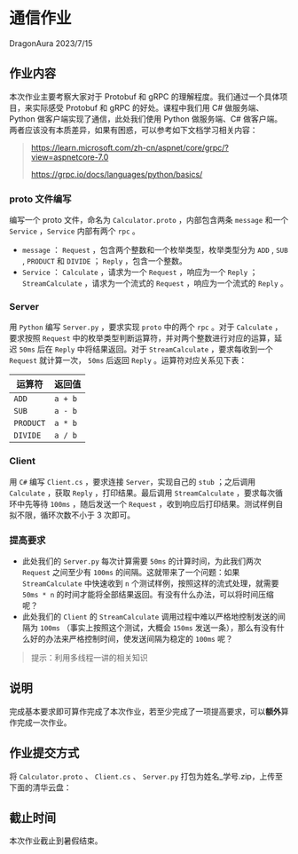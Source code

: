 # 通信作业

DragonAura 2023/7/15

## 作业内容

本次作业主要考察大家对于 Protobuf 和 gRPC 的理解程度。我们通过一个具体项目，来实际感受 Protobuf 和 gRPC 的好处。课程中我们用 C# 做服务端、Python 做客户端实现了通信，此处我们使用 Python 做服务端、C# 做客户端。两者应该没有本质差异，如果有困惑，可以参考如下文档学习相关内容：

> https://learn.microsoft.com/zh-cn/aspnet/core/grpc/?view=aspnetcore-7.0
>
> https://grpc.io/docs/languages/python/basics/

### proto 文件编写

编写一个 proto 文件，命名为 `Calculator.proto` ，内部包含两条 `message` 和一个 `Service` ，`Service` 内部有两个 `rpc` 。

- `message` ： `Request` ，包含两个整数和一个枚举类型，枚举类型分为 `ADD` , `SUB` , `PRODUCT` 和 `DIVIDE` ； `Reply` ，包含一个整数。
- `Service` ： `Calculate` ，请求为一个 `Request` ，响应为一个 `Reply` ； `StreamCalculate` ，请求为一个流式的 `Request` ，响应为一个流式的 `Reply` 。

### Server

用 `Python` 编写 `Server.py` ，要求实现 `proto` 中的两个 `rpc` 。对于 `Calculate` ，要求按照 `Request` 中的枚举类型判断运算符，并对两个整数进行对应的运算，延迟 `50ms` 后在 `Reply` 中将结果返回。对于 `StreamCalculate` ，要求每收到一个 `Request` 就计算一次， `50ms` 后返回 `Reply` 。运算符对应关系见下表：

| 运算符    | 返回值  |
| --------- | ------- |
| `ADD`     | `a + b` |
| `SUB`     | `a - b` |
| `PRODUCT` | `a * b` |
| `DIVIDE`  | `a / b` |

### Client

用 `C#` 编写 `Client.cs` ，要求连接 `Server`，实现自己的 `stub` ；之后调用 `Calculate` ，获取 `Reply` ，打印结果。最后调用 `StreamCalculate` ，要求每次循环中先等待 `100ms` ，随后发送一个 `Request` ，收到响应后打印结果。测试样例自拟不限，循环次数不小于 3 次即可。

### 提高要求

- 此处我们的 `Server.py` 每次计算需要 `50ms` 的计算时间，为此我们两次 `Request` 之间至少有 `100ms` 的间隔。这就带来了一个问题：如果 `StreamCalculate` 中快速收到 `n` 个测试样例，按照这样的流式处理，就需要 `50ms * n` 的时间才能将全部结果返回。有没有什么办法，可以将时间压缩呢？
- 此处我们的 `Client` 的 `StreamCalculate` 调用过程中难以严格地控制发送的间隔为 `100ms` （事实上按照这个测试，大概会 `150ms` 发送一条），那么有没有什么好的办法来严格控制时间，使发送间隔为稳定的 `100ms` 呢？

> 提示：利用多线程一讲的相关知识

## 说明

完成基本要求即可算作完成了本次作业，若至少完成了一项提高要求，可以**额外**算作完成一次作业。

## 作业提交方式

将 `Calculator.proto` 、 `Client.cs` 、 `Server.py` 打包为姓名_学号.zip，上传至下面的清华云盘：

## 截止时间

本次作业截止到暑假结束。